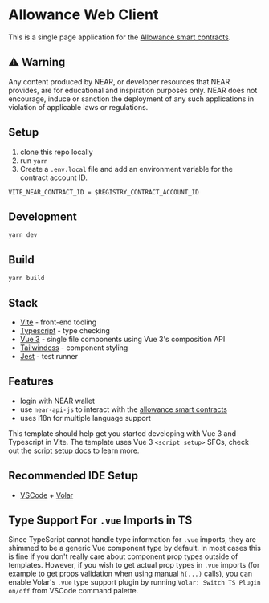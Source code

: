 # Allowance Web Client

This is a single page application for the [Allowance smart contracts][contracts].

## ⚠️ Warning

Any content produced by NEAR, or developer resources that NEAR provides, are for educational and inspiration purposes only.  NEAR does not encourage, induce or sanction the deployment of any such applications in violation of applicable laws or regulations.

## Setup

1. clone this repo locally
2. run `yarn`
3. Create a `.env.local` file and add an environment variable for the contract account ID.

```
VITE_NEAR_CONTRACT_ID = $REGISTRY_CONTRACT_ACCOUNT_ID
```

## Development

```
yarn dev
```

## Build

```
yarn build
```

## Stack

- [Vite][vite] - front-end tooling
- [Typescript][typescript] - type checking
- [Vue 3][vue] - single file components using Vue 3's composition API
- [Tailwindcss][tailwindcss] - component styling
- [Jest][jest] - test runner

## Features
- login with NEAR wallet
- use `near-api-js` to interact with the [allowance smart contracts][contracts]
- uses i18n for multiple language support


This template should help get you started developing with Vue 3 and Typescript in Vite. The template uses Vue 3 `<script setup>` SFCs, check out the [script setup docs](https://v3.vuejs.org/api/sfc-script-setup.html#sfc-script-setup) to learn more.

## Recommended IDE Setup

- [VSCode](https://code.visualstudio.com/) + [Volar](https://marketplace.visualstudio.com/items?itemName=johnsoncodehk.volar)

## Type Support For `.vue` Imports in TS

Since TypeScript cannot handle type information for `.vue` imports, they are shimmed to be a generic Vue component type by default. In most cases this is fine if you don't really care about component prop types outside of templates. However, if you wish to get actual prop types in `.vue` imports (for example to get props validation when using manual `h(...)` calls), you can enable Volar's `.vue` type support plugin by running `Volar: Switch TS Plugin on/off` from VSCode command palette.

[contracts]: https://github.com/rhythnic/NCD.L1.sample--allowance
[vite]: https://vitejs.dev/
[typescript]: https://www.typescriptlang.org/docs/
[vue]: https://v3.vuejs.org/
[tailwindcss]: https://tailwindcss.com/
[jest]: https://jestjs.io/